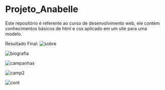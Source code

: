 # Projeto_Anabelle
Este repositório é referente ao curso de desenvolvimento web, ele contém conhecimentos básicos de html e css aplicado em um site para uma modelo. 

Resultado Final:
![sobre](https://user-images.githubusercontent.com/73719899/113046239-35d12700-9176-11eb-9e68-f109c88da4c5.png)

![biografia](https://user-images.githubusercontent.com/73719899/113046249-3964ae00-9176-11eb-8b7c-c49d39c76524.png)

![campanhas](https://user-images.githubusercontent.com/73719899/113046326-513c3200-9176-11eb-9eb8-c7fe0106ea87.png)

![camp2](https://user-images.githubusercontent.com/73719899/113046332-5305f580-9176-11eb-82aa-4e2ee08b5dc1.png)

![cont](https://user-images.githubusercontent.com/73719899/113046336-55684f80-9176-11eb-92e9-a45a240c5da2.png)
